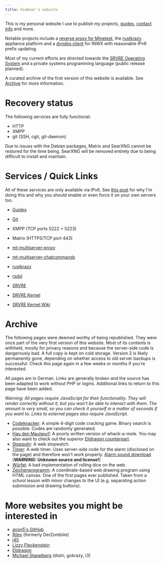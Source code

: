 ```yaml
---
title: Himbeer's website
---
```


This is my personal website I use to publish my projects,
[guides](/md/guides.md), [contact info](/md/contact.md) and more.

Notable projects include a [reverse proxy for Minetest](/md/mt/proxy.md), the
[rustkrazy](/md/rustkrazy.md) appliance platform and a [dyndns
client](https://git.himbeerserver.de/dyndns-rs.git/about) for INWX with
reasonable IPv6 prefix updating.

Most of my current efforts are directed towards the [SRVRE Operating
System](/md/srvre.md) and a private systems programming language (public
release planned).

A curated archive of the first version of this website is available. See
[Archive](#archive) for more information.

Recovery status
===============

The following services are fully functional:

* HTTP
* XMPP
* git (SSH, cgit, git-daemon)

Due to issues with the Debian packages, Matrix and SearXNG cannot be restored
for the time being. SearXNG will be removed entirely due to being difficult to
install and maintain.

Services / Quick Links
======================

All of these services are only available via IPv6.
See [this post](/md/ipv6.md) for why I'm doing this and why you should
enable or even force it on your own servers too.

* [Guides](/md/guides.md)
* [Git](https://git.himbeerserver.de)
* XMPP (TCP ports 5222 + 5223)
* Matrix (HTTPS/TCP port 443)

* [mt-multiserver-proxy](/md/mt/proxy.md)
* [mt-multiserver-chatcommands](/md/mt/proxy.md#commands)
* [rustkrazy](/md/rustkrazy.md)
* [rsdsl](/md/rsdsl.md)
* [SRVRE](/md/srvre.md)
* [SRVRE Kernel](/md/srvre/kernel.md)
* [SRVRE Kernel Wiki](/md/srvre/kernel/wiki.md)

Archive
=======

The following pages were deemed worthy of being republished. They were once
part of the very first version of this website. Most of its contents is
withheld, mostly for privacy reasons and because the server-side code is
dangerously bad. A full copy is kept on cold storage. Version 2 is likely
permanently gone, depending on whether access to old server backups is
successful. Check this page again in a few weeks or months if you're
interested.

All pages are in German. Links are generally broken and the source has been
adapted to work without PHP or logins. Additional links to return to this page
have been added.

*Warning: All pages require JavaScript for their functionality. They will
render correctly without it, but you won't be able to interact with them. The
amount is very small, so you can check it yourself in a matter of seconds if
you want to. Links to external pages also require JavaScript.*

* [Codeknacker](/v1/codeknacker.html): A simple 4-digit code cracking game.
  Binary search is possible. Codes are randomly generated.
* [Hau den Maulwurf](/v1/haudenmaulwurf.html): A poorly written version of
  whack-a-mole. You may also want to check out the superior
  [Elidragon counterpart](https://elidragon.io/projects/whack-a-mole/).
* [Stoppuhr](/v1/stoppuhr.html): A web stopwatch.
* [Timer](/v1/timer.html): A web timer. Uses server-side code for the alarm
  (disclosed on the page) and therefore won't work properly.
  [Alarm sound download](/v1/timervorbei.mp3)
  (**WARNING: Unknown source and license!**)
* [Würfel](/v1/wuerfel.html): A bad implementation of rolling dice on the web.
* [Zeichenprogramm](/v1/zeichenprogramm.html): A coordinate-based web drawing
  program using HTML canvas. One of the first pages ever published. Taken from
  a school lesson with minor changes to the UI (e.g. separating action
  submission and drawing buttons).

More websites you might be interested in
========================================

* [anon5's GitHub](https://github.com/anon55555)
* [Riley](https://dasriley.de) (formerly DerZombiiie)
* [j45](https://j45.dev)
* [Lizzy Fleckenstein](https://lizzy.rs)
* [Elidragon](https://elidragon.io)
* [Michael Stapelberg](https://michael.stapelberg.ch) (distri, gokrazy, i3)
